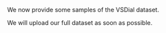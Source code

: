 We now provide some samples of the VSDial dataset.

We will upload our full dataset as soon as possible.
